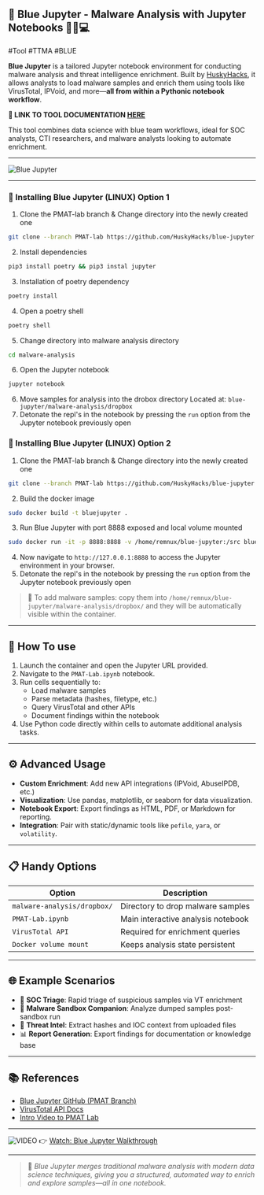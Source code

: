 ## 📘 Blue Jupyter - Malware Analysis with Jupyter Notebooks 🔬🐍💻
#Tool #TTMA #BLUE 

**Blue Jupyter** is a tailored Jupyter notebook environment for conducting malware analysis and threat intelligence enrichment. Built by [HuskyHacks](https://github.com/HuskyHacks), it allows analysts to load malware samples and enrich them using tools like VirusTotal, IPVoid, and more—**all from within a Pythonic notebook workflow**.

**🔗 LINK TO TOOL DOCUMENTATION [HERE](https://github.com/HuskyHacks/blue-jupyter)**

This tool combines data science with blue team workflows, ideal for SOC analysts, CTI researchers, and malware analysts looking to automate enrichment.

---
![Blue Jupyter](https://raw.githubusercontent.com/HuskyHacks/blue-jupyter/PMAT-lab/bluejupyter.png)

---

### 🚀 Installing Blue Jupyter (LINUX) Option 1
1. Clone the PMAT-lab branch & Change directory into the newly created one
```bash
git clone --branch PMAT-lab https://github.com/HuskyHacks/blue-jupyter.git && cd blue-jupyter
```
2. Install dependencies 
```bash
pip3 install poetry && pip3 instal jupyter
```
3. Installation of poetry dependency
```bash
poetry install
```
4. Open a poetry shell
```bash
poetry shell
```
5. Change directory into malware analysis directory
```bash 
cd malware-analysis
```
6. Open the Jupyter notebook
```bash
jupyter notebook
```
6. Move samples for analysis into the drobox directory
Located at: `blue-jupyter/malware-analysis/dropbox`
7. Detonate the repl's in the notebook by pressing the `run` option from the Jupyter notebook previously open


### 🚀 Installing Blue Jupyter (LINUX) Option 2
1. Clone the PMAT-lab branch & Change directory into the newly created one
```bash
git clone --branch PMAT-lab https://github.com/HuskyHacks/blue-jupyter.git && cd blue-jupyter
``` 
2. Build the docker image
```bash
sudo docker build -t bluejupyter .
```
3. Run Blue Jupyter with port 8888 exposed and local volume mounted
```bash
sudo docker run -it -p 8888:8888 -v /home/remnux/blue-jupyter:/src bluejupyter
```
4. Now navigate to `http://127.0.0.1:8888` to access the Jupyter environment in your browser.
5. Detonate the repl's in the notebook by pressing the `run` option from the Jupyter notebook previously open

> 📂 To add malware samples: copy them into `/home/remnux/blue-jupyter/malware-analysis/dropbox/` and they will be automatically visible within the container.

---

## 🧰 How To use

1. Launch the container and open the Jupyter URL provided.
2. Navigate to the `PMAT-Lab.ipynb` notebook.
3. Run cells sequentially to:
   - Load malware samples
   - Parse metadata (hashes, filetype, etc.)
   - Query VirusTotal and other APIs
   - Document findings within the notebook
4. Use Python code directly within cells to automate additional analysis tasks.

---

## ⚙️ Advanced Usage

- **Custom Enrichment**: Add new API integrations (IPVoid, AbuseIPDB, etc.)
- **Visualization**: Use pandas, matplotlib, or seaborn for data visualization.
- **Notebook Export**: Export findings as HTML, PDF, or Markdown for reporting.
- **Integration**: Pair with static/dynamic tools like `pefile`, `yara`, or `volatility`.

---

## 📋 Handy Options

| Option                          | Description                                      |
|---------------------------------|--------------------------------------------------|
| `malware-analysis/dropbox/`     | Directory to drop malware samples                |
| `PMAT-Lab.ipynb`                | Main interactive analysis notebook               |
| `VirusTotal API`                | Required for enrichment queries                  |
| `Docker volume mount`           | Keeps analysis state persistent                  |

---

## 🌐 Example Scenarios

- 🔎 **SOC Triage**: Rapid triage of suspicious samples via VT enrichment
- 🧪 **Malware Sandbox Companion**: Analyze dumped samples post-sandbox run
- 🧠 **Threat Intel**: Extract hashes and IOC context from uploaded files
- 📊 **Report Generation**: Export findings for documentation or knowledge base

---

## 📚 References
- [Blue Jupyter GitHub (PMAT Branch)](https://github.com/HuskyHacks/blue-jupyter/tree/PMAT-lab)
- [VirusTotal API Docs](https://developers.virustotal.com/reference)
- [Intro Video to PMAT Lab](https://www.youtube.com/watch?v=Ns4LfhzNR2g)

---

![VIDEO](https://img.youtube.com/vi/Ns4LfhzNR2g/0.jpg)
👉 [Watch: Blue Jupyter Walkthrough](https://www.youtube.com/watch?v=Ns4LfhzNR2g)

---

> 🧠 *Blue Jupyter merges traditional malware analysis with modern data science techniques, giving you a structured, automated way to enrich and explore samples—all in one notebook.*
